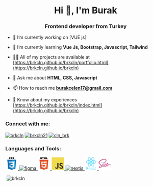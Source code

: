 <h1 align="center">Hi 👋, I'm Burak</h1>
<h3 align="center">Frontend developer from Turkey</h3>

- 🔭 I’m currently working on [VUE js]

- 🌱 I’m currently learning **Vue Js, Bootstrap, Javascript, Tailwind**

- 👨‍💻 All of my projects are available at [https://brkcln.github.io/brkcln/portfolio.html](https://brkcln.github.io/brkcln)

- 💬 Ask me about **HTML, CSS, Javascript**

- 📫 How to reach me **burakcelen17@gmail.com**

- 📄 Know about my experiences [https://brkcln.github.io/brkcln/index.html](https://brkcln.github.io/brkcln)

<h3 align="left">Connect with me:</h3>
<p align="left">
<a href="https://linkedin.com/in/brkcln" target="blank"><img align="center" src="https://raw.githubusercontent.com/rahuldkjain/github-profile-readme-generator/master/src/images/icons/Social/linked-in-alt.svg" alt="brkcln" height="30" width="40" /></a>
<a href="https://fb.com/brkcln21" target="blank"><img align="center" src="https://raw.githubusercontent.com/rahuldkjain/github-profile-readme-generator/master/src/images/icons/Social/facebook.svg" alt="brkcln21" height="30" width="40" /></a>
<a href="https://instagram.com/cln_brk" target="blank"><img align="center" src="https://raw.githubusercontent.com/rahuldkjain/github-profile-readme-generator/master/src/images/icons/Social/instagram.svg" alt="cln_brk" height="30" width="40" /></a>
</p>

<h3 align="left">Languages and Tools:</h3>
<p align="left"> <a href="https://www.w3schools.com/css/" target="_blank"> <img src="https://raw.githubusercontent.com/devicons/devicon/master/icons/css3/css3-original-wordmark.svg" alt="css3" width="40" height="40"/> </a> <a href="https://www.figma.com/" target="_blank"> <img src="https://www.vectorlogo.zone/logos/figma/figma-icon.svg" alt="figma" width="40" height="40"/> </a> <a href="https://www.w3.org/html/" target="_blank"> <img src="https://raw.githubusercontent.com/devicons/devicon/master/icons/html5/html5-original-wordmark.svg" alt="html5" width="40" height="40"/> </a> <a href="https://developer.mozilla.org/en-US/docs/Web/JavaScript" target="_blank"> <img src="https://raw.githubusercontent.com/devicons/devicon/master/icons/javascript/javascript-original.svg" alt="javascript" width="40" height="40"/> </a> <a href="https://nextjs.org/" target="_blank"> <img src="https://cdn.worldvectorlogo.com/logos/nextjs-3.svg" alt="nextjs" width="40" height="40"/> </a> <a href="https://reactjs.org/" target="_blank"> <img src="https://raw.githubusercontent.com/devicons/devicon/master/icons/react/react-original-wordmark.svg" alt="react" width="40" height="40"/> </a> <a href="https://sass-lang.com" target="_blank"> <img src="https://raw.githubusercontent.com/devicons/devicon/master/icons/sass/sass-original.svg" alt="sass" width="40" height="40"/> </a> </p>

<p>&nbsp;<img align="center" src="https://github-readme-stats.vercel.app/api?username=brkcln&show_icons=true&locale=en" alt="brkcln" /></p>
